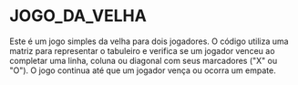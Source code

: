 # JOGO_DA_VELHA
 Este é um jogo simples da velha para dois jogadores. O código utiliza uma matriz para representar o tabuleiro e verifica se um jogador venceu ao completar uma linha, coluna ou diagonal com seus marcadores ("X" ou "O"). O jogo continua até que um jogador vença ou ocorra um empate.
